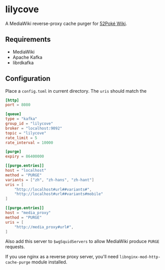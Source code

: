 lilycove
========

A MediaWiki reverse-proxy cache purger for [52Poké Wiki](https://wiki.52poke.com/). 

## Requirements

* MediaWiki
* Apache Kafka
* librdkafka

## Configuration

Place a `config.toml` in current directory. The `uris` should match the 

```toml
[http]
port = 8080

[queue]
type = "kafka"
group_id = "lilycove"
broker = "localhost:9092"
topic = "lilycove"
rate_limit = 5
rate_interval = 10000

[purge]
expiry = 86400000

[[purge.entries]]
host = "localhost"
method = "PURGE"
variants = ["zh", "zh-hans", "zh-hant"]
uris = [
    "http://localhost#url##variants#",
    "http://localhost#url##variants#mobile"
]

[[purge.entries]]
host = "media_proxy"
method = "PURGE"
uris = [
    "http://media_proxy#url#",
]

```

Also add this server to `$wgSquidServers` to allow MediaWiki produce `PURGE` requests.

If you use nginx as a reverse proxy server, you'll need `libnginx-mod-http-cache-purge` module installed.